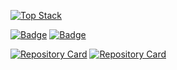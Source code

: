 [![Top Stack](https://widget.realdeveloper.pro/api/top?stack=Python,cplusplus,Node.js)](https://github.com/kijepark)

[![Badge](https://widget.realdeveloper.pro/api/badge?title=Languages%20and%20Framework&badges=JavaScript,React,Redux,jQuery,Node.js,Express.js,Koa.js,Socket.io,MongoDB,Bootstrap)](https://github.com/kijepark)
[![Badge](https://widget.realdeveloper.pro/api/badge?title=Database%20and%20DevOps&badges=MySQL,MongoDB,Mongoose,AWS%20EC2,AWS%20S3,AWS%20Route%2053,AWS%20RDS,Git,GitHub,Bitbucket)](https://github.com/kijepark)

[![Repository Card](https://widget.realdeveloper.pro/api/card?user=kijepark&repo=adserver-tutorial&locale=en)](https://github.com/sreejen/adserver-tutorial)
[![Repository Card](https://widget.realdeveloper.pro/api/card?user=kijepark&repo=one-page-template&locale=en)](https://github.com/sreejen/one-page-template)
